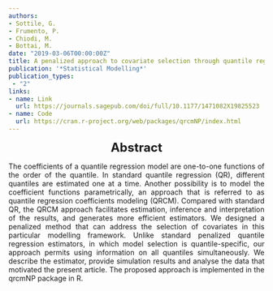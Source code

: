```yaml
---
authors:
- Sottile, G.
- Frumento, P.
- Chiodi, M.
- Bottai, M.
date: "2019-03-06T00:00:00Z"
title: A penalized approach to covariate selection through quantile regression coefficient models
publication: '*Statistical Modelling*'  
publication_types:
 - "2"
links:
- name: Link
  url: https://journals.sagepub.com/doi/full/10.1177/1471082X19825523
- name: Code
  url: https://cran.r-project.org/web/packages/qrcmNP/index.html
---
```


<font size="5"> <center><b> Abstract </b> </center></font>

<p style="text-align: justify;">
The coefficients of a quantile regression model are one-to-one functions of the order of the quantile. In standard quantile regression (QR), different quantiles are estimated one at a time. Another possibility is to model the coefficient functions parametrically, an approach that is referred to as quantile regression coefficients modeling (QRCM). Compared with standard QR, the QRCM approach facilitates estimation, inference and interpretation of the results, and generates more efficient estimators. We designed a penalized method that can address the selection of covariates in this particular modelling framework. Unlike standard penalized quantile regression estimators, in which model selection is quantile-specific, our approach permits using information on all quantiles simultaneously. We describe the estimator, provide simulation results and analyse the data that motivated the present article. The proposed approach is implemented in the qrcmNP package in R.
</p>
